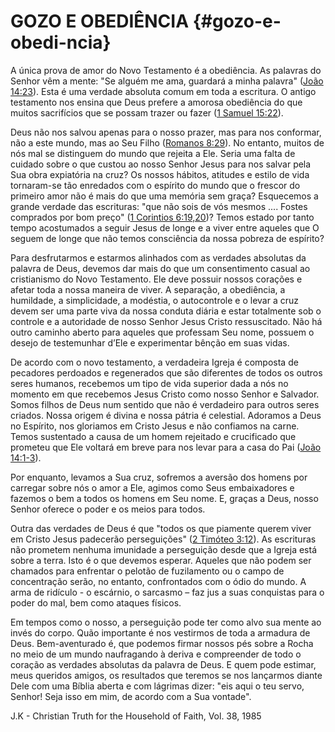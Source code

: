 # GOZO E OBEDIÊNCIA {#gozo-e-obedi-ncia}

A única prova de amor do Novo Testamento é a obediência. As palavras do Senhor vêm a mente: &quot;Se alguém me ama, guardará a minha palavra&quot; ([João 14:23](http://bibliaonline.com.br/acf/jo/14/23)). Esta é uma verdade absoluta comum em toda a escritura. O antigo testamento nos ensina que Deus prefere a amorosa obediência do que muitos sacrifícios que se possam trazer ou fazer ([1 Samuel 15:22](http://bibliaonline.com.br/acf/1sm/15/22)).

Deus não nos salvou apenas para o nosso prazer, mas para nos conformar, não a este mundo, mas ao Seu Filho ([Romanos 8:29](http://bibliaonline.com.br/acf/rm/8/29)). No entanto, muitos de nós mal se distinguem do mundo que rejeita a Ele. Seria uma falta de cuidado sobre o que custou ao nosso Senhor Jesus para nos salvar pela Sua obra expiatória na cruz? Os nossos hábitos, atitudes e estilo de vida tornaram-se tão enredados com o espírito do mundo que o frescor do primeiro amor não é mais do que uma memória sem graça? Esquecemos a grande verdade das escrituras: &quot;que não sois de vós mesmos .... Fostes comprados por bom preço&quot; ([1 Corintios 6:19,20](http://bibliaonline.com.br/acf/1co/6/19,20))? Temos estado por tanto tempo acostumados a seguir Jesus de longe e a viver entre aqueles que O seguem de longe que não temos consciência da nossa pobreza de espírito?

Para desfrutarmos e estarmos alinhados com as verdades absolutas da palavra de Deus, devemos dar mais do que um consentimento casual ao cristianismo do Novo Testamento. Ele deve possuir nossos corações e afetar toda a nossa maneira de viver. A separação, a obediência, a humildade, a simplicidade, a modéstia, o autocontrole e o levar a cruz devem ser uma parte viva da nossa conduta diária e estar totalmente sob o controle e a autoridade de nosso Senhor Jesus Cristo ressuscitado. Não há outro caminho aberto para aqueles que professam Seu nome, possuem o desejo de testemunhar d’Ele e experimentar bênção em suas vidas.

De acordo com o novo testamento, a verdadeira Igreja é composta de pecadores perdoados e regenerados que são diferentes de todos os outros seres humanos, recebemos um tipo de vida superior dada a nós no momento em que recebemos Jesus Cristo como nosso Senhor e Salvador. Somos filhos de Deus num sentido que não é verdadeiro para outros seres criados. Nossa origem é divina e nossa pátria é celestial. Adoramos a Deus no Espírito, nos gloriamos em Cristo Jesus e não confiamos na carne. Temos sustentado a causa de um homem rejeitado e crucificado que prometeu que Ele voltará em breve para nos levar para a casa do Pai ([João 14:1-3](http://bibliaonline.com.br/acf/jo/14/1-3)).

Por enquanto, levamos a Sua cruz, sofremos a aversão dos homens por carregar sobre nós o amor a Ele, agimos como Seus embaixadores e fazemos o bem a todos os homens em Seu nome. E, graças a Deus, nosso Senhor oferece o poder e os meios para todos.

Outra das verdades de Deus é que &quot;todos os que piamente querem viver em Cristo Jesus padecerão perseguições&quot; ([2 Timóteo 3:12](http://bibliaonline.com.br/acf/2tm/3/12)). As escrituras não prometem nenhuma imunidade a perseguição desde que a Igreja está sobre a terra. Isto é o que devemos esperar. Aqueles que não podem ser chamados para enfrentar o pelotão de fuzilamento ou o campo de concentração serão, no entanto, confrontados com o ódio do mundo. A arma de ridículo - o escárnio, o sarcasmo – faz jus a suas conquistas para o poder do mal, bem como ataques físicos.

Em tempos como o nosso, a perseguição pode ter como alvo sua mente ao invés do corpo. Quão importante é nos vestirmos de toda a armadura de Deus. Bem-aventurado é, que podemos firmar nossos pés sobre a Rocha no meio de um mundo naufragando à deriva e compreender de todo o coração as verdades absolutas da palavra de Deus. E quem pode estimar, meus queridos amigos, os resultados que teremos se nos lançarmos diante Dele com uma Bíblia aberta e com lágrimas dizer: &quot;eis aqui o teu servo, Senhor! Seja isso em mim, de acordo com a Sua vontade&quot;.

J.K - Christian Truth for the Household of Faith, Vol. 38, 1985